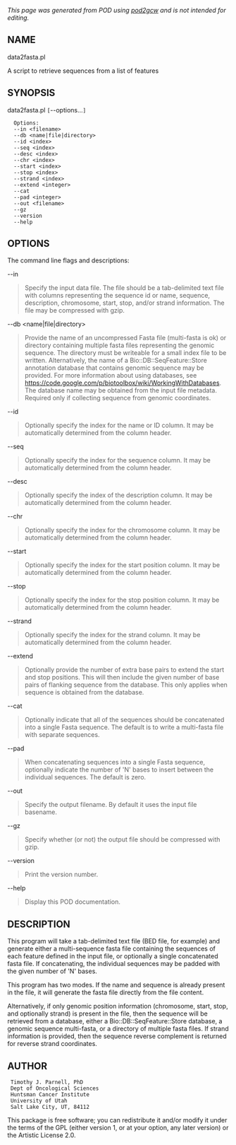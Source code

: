 _This page was generated from POD using [pod2gcw](http://code.google.com/p/pod2gcw) and is not intended for editing._

## NAME ##
data2fasta.pl

A script to retrieve sequences from a list of features

## SYNOPSIS ##
data2fasta.pl `[`--options...`]` <filename>

```
  Options:
  --in <filename>
  --db <name|file|directory>
  --id <index>
  --seq <index>
  --desc <index>
  --chr <index>
  --start <index>
  --stop <index>
  --strand <index>
  --extend <integer>
  --cat
  --pad <integer>
  --out <filename> 
  --gz
  --version
  --help
```
## OPTIONS ##
The command line flags and descriptions:

--in <filename>


> Specify the input data file. The file should be a tab-delimited text file  with columns representing the sequence id or name, sequence, description,  chromosome, start, stop, and/or strand information. The file may be  compressed with gzip.

> 
--db <name|file|directory>


> Provide the name of an uncompressed Fasta file (multi-fasta is ok) or  directory containing multiple fasta files representing the genomic  sequence. The directory must be writeable for a small index file to be  written. Alternatively, the name of a Bio::DB::SeqFeature::Store  annotation database that contains genomic sequence may be provided.  For more information about using databases, see  <https://code.google.com/p/biotoolbox/wiki/WorkingWithDatabases>.   The database name may be obtained from the input file metadata.  Required only if collecting sequence from genomic coordinates.

> 
--id <index>


> Optionally specify the index for the name or ID column. It may be  automatically determined from the column header.

> 
--seq <index>


> Optionally specify the index for the sequence column. It may be  automatically determined from the column header.

> 
--desc <index>


> Optionally specify the index of the description column. It may be  automatically determined from the column header.

> 
--chr <index>


> Optionally specify the index for the chromosome column. It may be  automatically determined from the column header.

> 
--start <index>


> Optionally specify the index for the start position column. It may be  automatically determined from the column header.

> 
--stop <index>


> Optionally specify the index for the stop position column. It may be  automatically determined from the column header.

> 
--strand <index>


> Optionally specify the index for the strand column. It may be  automatically determined from the column header.

> 
--extend <integer>


> Optionally provide the number of extra base pairs to extend the start  and stop positions. This will then include the given number of base  pairs of flanking sequence from the database. This only applies when  sequence is obtained from the database.

> 
--cat


> Optionally indicate that all of the sequences should be concatenated  into a single Fasta sequence. The default is to write a multi-fasta  file with separate sequences.

> 
--pad <integer>


> When concatenating sequences into a single Fasta sequence, optionally  indicate the number of 'N' bases to insert between the individual  sequences. The default is zero.

> 
--out <filename>


> Specify the output filename. By default it uses the input file basename.

> 
--gz


> Specify whether (or not) the output file should be compressed with gzip.

> 
--version


> Print the version number.

> 
--help


> Display this POD documentation.

> 
## DESCRIPTION ##
This program will take a tab-delimited text file (BED file,  for example) and generate either a multi-sequence fasta file containing the  sequences of each feature defined in the input file, or optionally a single  concatenated fasta file. If concatenating, the individual sequences may be  padded with the given number of 'N' bases.

This program has two modes. If the name and sequence is already present in  the file, it will generate the fasta file directly from the file content.

Alternatively, if only genomic position information (chromosome, start,  stop, and optionally strand) is present in the file, then the sequence will  be retrieved from a database, either a Bio::DB::SeqFeature::Store database,  a genomic sequence multi-fasta, or a directory of multiple fasta files.  If strand information is provided, then the sequence reverse complement  is returned for reverse strand coordinates.

## AUTHOR ##
```
 Timothy J. Parnell, PhD
 Dept of Oncological Sciences
 Huntsman Cancer Institute
 University of Utah
 Salt Lake City, UT, 84112
```
This package is free software; you can redistribute it and/or modify it under the terms of the GPL (either version 1, or at your option, any later version) or the Artistic License 2.0.
